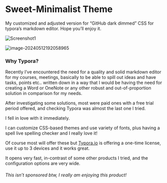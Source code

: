 # Sweet-Minimalist Theme



My customized and adjusted version for “GitHub dark dimmed” CSS for typora’s markdown editor. Hope you’ll enjoy it.

![Screenshot1](https://s2.loli.net/2024/05/13/GT8vV4lwicXJn7A.png)

![image-20240512192058965](https://s2.loli.net/2024/05/13/pRB7WOlk5cfqYNv.png)



### Why Typora?

Recently I’ve encountered the need for a quality and solid markdown editor for my courses, meetings, basically to be able to spill out ideas and have tasks, points etc.. written down in a way that I would be having the need for creating a Word or OneNote or any other robust and out-of-proportion solution in comparison for my needs.

After investigating some solutions, most were paid ones with a free trial period offered, and checking Typora was almost the last one I tried.

I fell in love with it immediately.

I can customize CSS-based themes and use variety of fonts, plus having a spell live spelling checker and I really love it!

Of course most will offer these but [Typora.io](https://typora.io) is offering a one-time license, use it up to 3 devices and it works great.

It opens very fast, in-contrast of some other products I tried, and the configuration options are very wide.



###### This isn’t sponsored btw, I really am enjoying this product!


